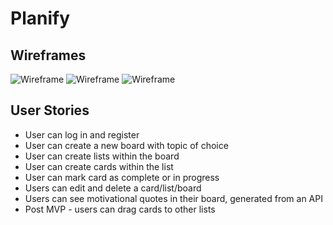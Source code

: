 # Planify

## Wireframes
![Wireframe](./wireframes/wireframe1.jpg)
![Wireframe](./wireframes/wireframe2.jpg)
![Wireframe](./wireframes/wireframe3.jpg)


## User Stories
- User can log in and register
- User can create a new board with topic of choice
- User can create lists within the board
- User can create cards within the list
- User can mark card as complete or in progress
- Users can edit and delete a card/list/board
- Users can see motivational quotes in their board, generated from an API
- Post MVP - users can drag cards to other lists 


